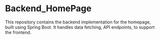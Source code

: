 # Backend_HomePage
This repository contains the backend implementation for the homepage, built using Spring Boot. It handles data fetching, API endpoints, to support the frontend.
